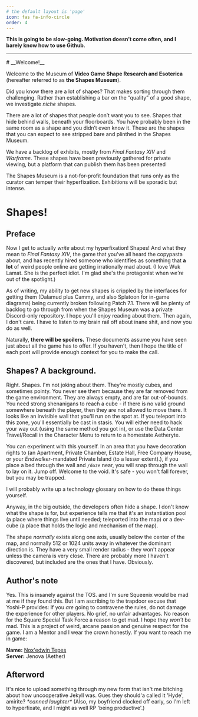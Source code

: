 ```yaml
---
# the default layout is 'page'
icon: fas fa-info-circle
order: 4
---
```

**This is going to be slow-going. Motivation doesn’t come often, and I barely know how to use Github.**
<hr>
# __Welcome!__

Welcome to the Museum of **Video Game Shape Research and Esoterica** (hereafter referred to as **the Shapes Museum**).

Did you know there are a lot of shapes? That makes sorting through them challenging. Rather than establishing a bar on the “quality” of a good shape, we investigate *niche* shapes.

There are a lot of shapes that people don’t want you to see. Shapes that hide behind walls, beneath your floorboards. You have probably been in the same room as a shape and you didn’t even know it. These are the shapes that you can expect to see stripped bare and plinthed in the Shapes Museum.

We have a backlog of exhibits, mostly from *Final Fantasy XIV* and *Warframe*. These shapes have been previously gathered for private viewing, but a platform that can publish them has been presented

The Shapes Museum is a not-for-profit foundation that runs only as the curator can temper their hyperfixation. Exhibitions will be sporadic but intense.

# __Shapes!__

## Preface

Now I get to actually *write* about my hyperfixation! Shapes! And what they mean to *Final Fantasy XIV*, the game that you've all heard the copypasta about, and has recently hired someone who identifies as something that **a lot** of weird people online are getting irrationally mad about. (I love Wuk Lamat. She is the perfect idiot. I'm glad she's the protagonist when *we're* out of the spotlight.)


As of writing, my ability to get new shapes is crippled by the interfaces for getting them (Dalamud plus Cammy, and also Splatoon for in-game diagrams) being currently broken following Patch 7.1. There will be plenty of backlog to go through from when the Shapes Museum was a private Discord-only repository. I hope you'll enjoy reading about them. Then again, I don't care. I have to listen to my brain rail off about inane shit, and now you do as well.

Naturally, **there will be spoilers.** These documents assume you have seen just about all the game has to offer. If you haven't, then I hope the title of each post will provide enough context for you to make the call.


## Shapes? A background.

Right. Shapes. I'm not joking about them. They're mostly cubes, and sometimes pointy. You never see them because they are far removed from the game environment. They are always empty, and are far out-of-bounds. You need strong shenanigans to reach a cube - if there is no valid ground somewhere beneath the player, then they are not allowed to move there. It looks like an invisible wall that you'll run on the spot at. If you teleport into this zone, you'll essentially be cast in stasis. You will either need to hack your way out (using the same method you got in), or use the Data Center Travel/Recall in the Character Menu to return to a homestate Aetheryte.

You can experiment with this yourself. In an area that you have decoration rights to (an Apartment, Private Chamber, Estate Hall, Free Company House, or your *Endwalker*-mandated Private Island (to a lesser extent).), if you place a bed through the wall and ``/doze`` near, you will snap through the wall to lay on it. Jump off. Welcome to the void. It's safe - you won't fall forever, but you may be trapped.

I will probably write up a technology glossary on how to do these things yourself.

Anyway, in the big outside, the developers often hide a shape. I don't know what the shape is for, but experience tells me that it's an instantiation pool (a place where things live until needed; teleported into the map) or a dev-cube (a place that holds the logic and mechanism of the map).

The shape *normally* exists along one axis, usually below the center of the map, and normally 512 or 1024 units away in whatever the dominant direction is. They have a very small render radius - they won't appear unless the camera is very close. There are probably more I haven't discovered, but included are the ones that I have. Obviously.

## Author's note

Yes. This is insanely against the TOS. and I'm sure Squeenix would be mad at me if they found this. But I am ascribing to the trapdoor excuse that Yoshi-P provides: If you *are* going to contravene the rules, do not damage the experience for other players. No grief, no unfair advantages. No reason for the Square Special Task Force a reason to get mad. 
I hope they *won't* be mad. This is a project of weird, arcane passion and genuine respect for the game. I am a Mentor and I wear the crown honestly. If you want to reach me in game:


**Name:** [Nox'edwin Tepes](https://na.finalfantasyxiv.com/lodestone/character/32832120/)  
**Server:** Jenova (Aether)


## Afterword
It's nice to upload something through my new form that isn't me bitching about how uncooperative Jekyll was. Gues they should'a called it 'Hyde', amirite? *\*canned laughter\**
(Also, my boyfriend clocked off early, so I'm left to hyperfixate, and I might as well RP 'being productive'.)